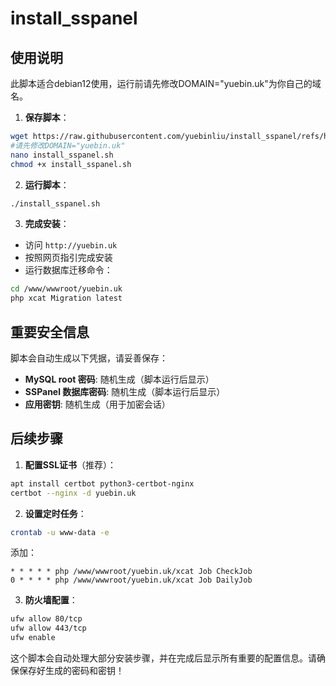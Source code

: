 # install_sspanel

## 使用说明
此脚本适合debian12使用，运行前请先修改DOMAIN="yuebin.uk"为你自己的域名。

1. **保存脚本**：
```bash
wget https://raw.githubusercontent.com/yuebinliu/install_sspanel/refs/heads/main/install_sspanel.sh
#请先修改DOMAIN="yuebin.uk"
nano install_sspanel.sh
chmod +x install_sspanel.sh
```

2. **运行脚本**：
```bash
./install_sspanel.sh
```

3. **完成安装**：
- 访问 `http://yuebin.uk`
- 按照网页指引完成安装
- 运行数据库迁移命令：
```bash
cd /www/wwwroot/yuebin.uk
php xcat Migration latest
```

## 重要安全信息

脚本会自动生成以下凭据，请妥善保存：

- **MySQL root 密码**: 随机生成（脚本运行后显示）
- **SSPanel 数据库密码**: 随机生成（脚本运行后显示）
- **应用密钥**: 随机生成（用于加密会话）

## 后续步骤

1. **配置SSL证书**（推荐）：
```bash
apt install certbot python3-certbot-nginx
certbot --nginx -d yuebin.uk
```

2. **设置定时任务**：
```bash
crontab -u www-data -e
```
添加：
```
* * * * * php /www/wwwroot/yuebin.uk/xcat Job CheckJob
0 * * * * php /www/wwwroot/yuebin.uk/xcat Job DailyJob
```

3. **防火墙配置**：
```bash
ufw allow 80/tcp
ufw allow 443/tcp
ufw enable
```

这个脚本会自动处理大部分安装步骤，并在完成后显示所有重要的配置信息。请确保保存好生成的密码和密钥！
